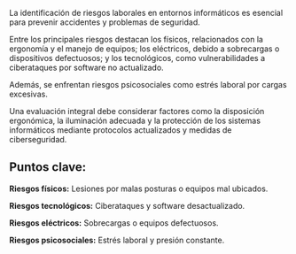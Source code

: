 La identificación de riesgos laborales en entornos informáticos es esencial para prevenir accidentes y problemas de seguridad. 

Entre los principales riesgos destacan los físicos, relacionados con la ergonomía y el manejo de equipos; los eléctricos, debido a sobrecargas o dispositivos defectuosos; y los tecnológicos, como vulnerabilidades a ciberataques por software no actualizado. 

Además, se enfrentan riesgos psicosociales como estrés laboral por cargas excesivas.

Una evaluación integral debe considerar factores como la disposición ergonómica, la iluminación adecuada y la protección de los sistemas informáticos mediante protocolos actualizados y medidas de ciberseguridad.

## Puntos clave:

**Riesgos físicos:** Lesiones por malas posturas o equipos mal ubicados.

**Riesgos tecnológicos:** Ciberataques y software desactualizado.

**Riesgos eléctricos:** Sobrecargas o equipos defectuosos.

**Riesgos psicosociales:** Estrés laboral y presión constante.
